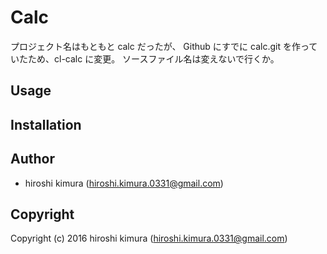 # Calc

プロジェクト名はもともと calc だったが、
Github にすでに calc.git を作っていたため、cl-calc に変更。
ソースファイル名は変えないで行くか。

## Usage

## Installation

## Author

* hiroshi kimura (hiroshi.kimura.0331@gmail.com)

## Copyright

Copyright (c) 2016 hiroshi kimura (hiroshi.kimura.0331@gmail.com)
